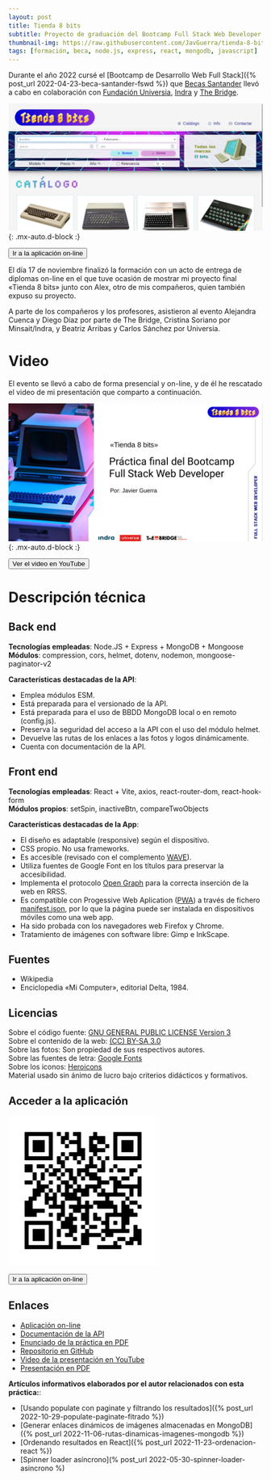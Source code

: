 ```yaml
---
layout: post
title: Tienda 8 bits
subtitle: Proyecto de graduación del Bootcamp Full Stack Web Developer
thumbnail-img: https://raw.githubusercontent.com/JavGuerra/tienda-8-bits/main/frontend/public/assets/img/banner.png
tags: [formación, beca, node.js, express, react, mongodb, javascript]
---
```


Durante el año 2022 cursé el [Bootcamp de Desarrollo Web Full Stack]({% post_url 2022-04-23-beca-santander-fswd %}) que [Becas Santander](https://www.becas-santander.com/es/index.html) llevó a cabo en colaboración con [Fundación Universia](https://jobs.universia.net/), [Indra](https://www.indracompany.com/) y [The Bridge](https://www.thebridge.tech/).

![Tienda 8 bits](https://raw.githubusercontent.com/JavGuerra/tienda-8-bits/main/frontend/public/assets/img/banner.png){: .mx-auto.d-block :}

[<button class="btn btn-info" style="font-family:Arial, Helvetica, sans-serif;">Ir a la aplicación on-line</button>](https://javguerra.badared.com/proyecto/tienda8bits/)

El día 17 de noviembre finalizó la formación con un acto de entrega de diplomas on-line en el que tuve ocasión de mostrar mi proyecto final «Tienda 8 bits» junto con Alex, otro de mis compañeros, quien también expuso su proyecto.

A parte de los compañeros y los profesores, asistieron al evento Alejandra Cuenca y Diego Díaz por parte de The Bridge, Cristina Soriano por Minsait/Indra, y Beatriz Arribas y Carlos Sánchez por Universia.

# Video

El evento se llevó a cabo de forma presencial y on-line, y de él he rescatado el video de mi presentación que comparto a continuación.

![Video de presentación](/assets/img/tienda.png){: .mx-auto.d-block :}

[<button class="btn btn-info" style="font-family:Arial, Helvetica, sans-serif;">Ver el video en YouTube</button>](https://youtu.be/XlswjqhxJZ8)

# Descripción técnica

## Back end

__Tecnologías empleadas__: Node.JS + Express + MongoDB + Mongoose  
__Módulos__: compression, cors, helmet, dotenv, nodemon, mongoose-paginator-v2

__Características destacadas de la API__:
* Emplea módulos ESM. 
* Está preparada para el versionado de la API.  
* Está preparada para el uso de BBDD MongoDB local o en remoto (config.js).  
* Preserva la seguridad del acceso a la API con el uso del módulo helmet.  
* Devuelve las rutas de los enlaces a las fotos y logos dinámicamente.  
* Cuenta con documentación de la API.  

## Front end

__Tecnologías empleadas__: React + Vite, axios, react-router-dom, react-hook-form  
__Módulos propios__: setSpin, inactiveBtn, compareTwoObjects

__Características destacadas de la App__:
* El diseño es adaptable (responsive) según el dispositivo.  
* CSS propio. No usa frameworks.  
* Es accesible (revisado con el complemento [WAVE](https://wave.webaim.org/)).   
* Utiliza fuentes de Google Font en los títulos para preservar la accesibilidad.  
* Implementa el protocolo [Open Graph](https://ogp.me/) para la correcta inserción de la web en RRSS.  
* Es compatible con Progessive Web Aplication ([PWA](https://developer.mozilla.org/es/docs/Web/Progressive_web_apps)) a través de fichero [manifest.json](https://developer.mozilla.org/es/docs/Web/Manifest), por lo que la página puede ser instalada en dispositivos móviles como una web app.  
* Ha sido probada con los navegadores web Firefox y Chrome.  
* Tratamiento de imágenes con software libre: Gimp e InkScape.  

## Fuentes

* Wikipedia  
* Enciclopedia «Mi Computer», editorial Delta, 1984.  

## Licencias

Sobre el código fuente: [GNU GENERAL PUBLIC LICENSE Version 3](https://github.com/JavGuerra/tienda-8-bits/blob/main/LICENSE)  
Sobre el contenido de la web: [(CC) BY-SA 3.0](https://creativecommons.org/licenses/by-sa/3.0/es/)  
Sobre las fotos: Son propiedad de sus respectivos autores.  
Sobre las fuentes de letra: [Google Fonts](https://fonts.google.com/)  
Sobre los iconos: [Heroicons](https://heroicons.com/)  
Material usado sin ánimo de lucro bajo criterios didácticos y formativos.   

## Acceder a la aplicación

![Código QR](https://raw.githubusercontent.com/JavGuerra/tienda-8-bits/0d3d3a968787a438379d003fe31aaede91011e40/qrcode.svg)  

[<button class="btn btn-info" style="font-family:Arial, Helvetica, sans-serif;">Ir a la aplicación on-line</button>](https://javguerra.badared.com/proyecto/tienda8bits/)  

## Enlaces
- [Aplicación on-line](https://javguerra.badared.com/proyecto/tienda8bits/)  
- [Documentación de la API](https://api-tienda8bits.up.railway.app/)  
- [Enunciado de la práctica en PDF](https://github.com/JavGuerra/tienda-8-bits/blob/main/enunciado.pdf)  
- [Repositorio en GitHub](https://github.com/JavGuerra/tienda-8-bits)  
- [Video de la presentación en YouTube](https://youtu.be/XlswjqhxJZ8)  
- [Presentación en PDF](https://github.com/JavGuerra/tienda-8-bits/blob/main/presentacion.pdf)  

__Artículos informativos elaborados por el autor relacionados con esta práctica:__:  

- [Usando populate con paginate y filtrando los resultados]({% post_url 2022-10-29-populate-paginate-fitrado %})  
- [Generar enlaces dinámicos de imágenes almacenadas en MongoDB]({% post_url 2022-11-06-rutas-dinamicas-imagenes-mongodb %})  
- [Ordenando resultados en React]({% post_url 2022-11-23-ordenacion-react %})  
- [Spinner loader asíncrono](% post_url 2022-05-30-spinner-loader-asincrono %)  